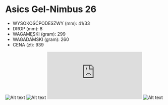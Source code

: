# Asics Gel-Nimbus 26
- WYSOKOŚĆPODESZWY (mm): 41/33
- DROP (mm): 8
- WAGAMĘSKI (gram): 299
- WAGADAMSKI (gram): 260
- CENA (zł): 939

[//]: # (![Alt text]&#40;https://product-images.thecoolhour.com/images/ssense_asics_asics_black_gel-nimbus_26_sneakers_xl.jpg&#41;)
![Alt text](https://www.running-culture.de/wp-content/uploads/2024/02/Running-Culture-Asics-Gel-Nimbus-26-3.jpg)
![Alt text](https://www.therunningshop.com.au/wp-content/uploads/2023/02/Hero-Image-2-2.jpg)
![Alt text](https://img-s-msn-com.akamaized.net/tenant/amp/entityid/BB1icGFM.img?w=768&h=384&m=6)
![Alt text](https://al-ikhsan.com/media/catalog/product/cache/d06f4d0540df362c8083a98db7b18d8d/1/0/1011b794-400_f.jpg)

